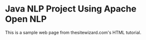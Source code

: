 <!DOCTYPE HTML PUBLIC "-//W3C//DTD HTML 4.01 Transitional//EN" "http://www.w3.org/TR/html4/loose.dtd">
<html lang="en">
<h1>Java NLP Project Using Apache Open NLP</h1>
<p>
This is a sample web page from thesitewizard.com's HTML tutorial.
</p>
</body>
</html>
